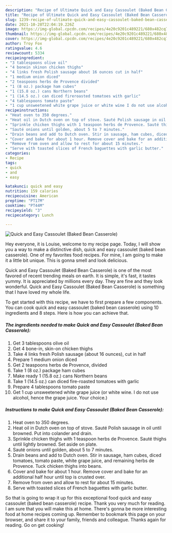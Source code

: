 ```yaml
---
description: "Recipe of Ultimate Quick and Easy Cassoulet (Baked Bean Casserole)"
title: "Recipe of Ultimate Quick and Easy Cassoulet (Baked Bean Casserole)"
slug: 1239-recipe-of-ultimate-quick-and-easy-cassoulet-baked-bean-casserole
date: 2021-10-28T22:04:19.226Z
image: https://img-global.cpcdn.com/recipes/4e20c9201c489221/680x482cq70/quick-and-easy-cassoulet-baked-bean-casserole-recipe-main-photo.jpg
thumbnail: https://img-global.cpcdn.com/recipes/4e20c9201c489221/680x482cq70/quick-and-easy-cassoulet-baked-bean-casserole-recipe-main-photo.jpg
cover: https://img-global.cpcdn.com/recipes/4e20c9201c489221/680x482cq70/quick-and-easy-cassoulet-baked-bean-casserole-recipe-main-photo.jpg
author: Troy Fox
ratingvalue: 4.6
reviewcount: 5334
recipeingredient:
- "3 tablespoons olive oil"
- "4 bonein skinon chicken thighs"
- "4 links fresh Polish sausage about 16 ounces cut in half"
- "1 medium onion diced"
- "2 teaspoons herbs de Provence divided"
- "1 (8 oz.) package ham cubes"
- "1 (15.8 oz.) cans Northern beans"
- "1 (14.5 oz.) can diced fireroasted tomatoes with garlic"
- "4 tablespoons tomato paste"
- "1 cup unsweetened white grape juice or white wine I do not use alcohol hence the grape juice Your choice"
recipeinstructions:
- "Heat oven to 350 degrees."
- "Heat oil in Dutch oven on top of stove. Sauté Polish sausage in oil until browned. Put into colander and drain."
- "Sprinkle chicken thighs with 1 teaspoon herbs de Provence. Sauté thighs until lightly browned. Set aside on plate."
- "Sauté onions until golden, about 5 to 7 minutes."
- "Drain beans and add to Dutch oven. Stir in sausage, ham cubes, diced tomatoes, tomato paste, white grape juice, and remaining herbs de Provence. Tuck chicken thighs into beans."
- "Cover and bake for about 1 hour. Remove cover and bake for an additional half hour until top is crusted over."
- "Remove from oven and allow to rest for about 15 minutes."
- "Serve with toasted slices of French baguettes with garlic butter."
categories:
- Recipe
tags:
- quick
- and
- easy

katakunci: quick and easy 
nutrition: 159 calories
recipecuisine: American
preptime: "PT17M"
cooktime: "PT44M"
recipeyield: "3"
recipecategory: Lunch

---
```



![Quick and Easy Cassoulet (Baked Bean Casserole)](https://img-global.cpcdn.com/recipes/4e20c9201c489221/680x482cq70/quick-and-easy-cassoulet-baked-bean-casserole-recipe-main-photo.jpg)

Hey everyone, it is Louise, welcome to my recipe page. Today, I will show you a way to make a distinctive dish, quick and easy cassoulet (baked bean casserole). One of my favorites food recipes. For mine, I am going to make it a little bit unique. This is gonna smell and look delicious.

Quick and Easy Cassoulet (Baked Bean Casserole) is one of the most favored of recent trending meals on earth. It is simple, it's fast, it tastes yummy. It is appreciated by millions every day. They are fine and they look wonderful. Quick and Easy Cassoulet (Baked Bean Casserole) is something that I have loved my whole life.




To get started with this recipe, we have to first prepare a few components. You can cook quick and easy cassoulet (baked bean casserole) using 10 ingredients and 8 steps. Here is how you can achieve that.

<!--inarticleads1-->

##### The ingredients needed to make Quick and Easy Cassoulet (Baked Bean Casserole):

1. Get 3 tablespoons olive oil
1. Get 4 bone-in, skin-on chicken thighs
1. Take 4 links fresh Polish sausage (about 16 ounces), cut in half
1. Prepare 1 medium onion diced
1. Get 2 teaspoons herbs de Provence, divided
1. Take 1 (8 oz.) package ham cubes
1. Make ready 1 (15.8 oz.) cans Northern beans
1. Take 1 (14.5 oz.) can diced fire-roasted tomatoes with garlic
1. Prepare 4 tablespoons tomato paste
1. Get 1 cup unsweetened white grape juice (or white wine. I do not use alcohol, hence the grape juice. Your choice.)




<!--inarticleads2-->

##### Instructions to make Quick and Easy Cassoulet (Baked Bean Casserole):

1. Heat oven to 350 degrees.
1. Heat oil in Dutch oven on top of stove. Sauté Polish sausage in oil until browned. Put into colander and drain.
1. Sprinkle chicken thighs with 1 teaspoon herbs de Provence. Sauté thighs until lightly browned. Set aside on plate.
1. Sauté onions until golden, about 5 to 7 minutes.
1. Drain beans and add to Dutch oven. Stir in sausage, ham cubes, diced tomatoes, tomato paste, white grape juice, and remaining herbs de Provence. Tuck chicken thighs into beans.
1. Cover and bake for about 1 hour. Remove cover and bake for an additional half hour until top is crusted over.
1. Remove from oven and allow to rest for about 15 minutes.
1. Serve with toasted slices of French baguettes with garlic butter.




So that is going to wrap it up for this exceptional food quick and easy cassoulet (baked bean casserole) recipe. Thank you very much for reading. I am sure that you will make this at home. There's gonna be more interesting food at home recipes coming up. Remember to bookmark this page on your browser, and share it to your family, friends and colleague. Thanks again for reading. Go on get cooking!
